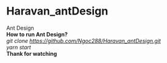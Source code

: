 # Haravan_antDesign
 Ant Design <br/>
**How to run Ant Design?** <br/>
*git clone https://github.com/Ngoc288/Haravan_antDesign.git* <br/>
*yarn start* <br/>
**Thank for watching** <br/>
